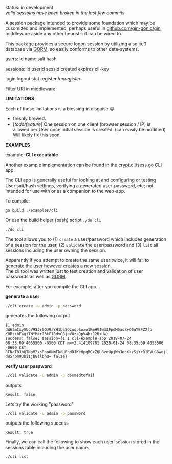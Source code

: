 status: in development  
*valid sessoins have been broken in the last few commits*


A session package intended to provide some foundation which may be cusomized and
implemented, perhaps useful in [github.com/gin-gonic/gin] middleware aside any other heuristic it can be wired to.

This package provides a secure logon session by utilizing a sqlite3 database via [GORM],
so easily conforms to other data-systems.

users: id name salt hash

sessions: id userid sessid created expires cli-key

login logout stat register *!unregister*

Filter URI in middleware

**LIMITATIONS**

Each of these limitations is a blessing in disguise 😁

- freshly brewed.
- [*todo/feature*] One session on one client (browser session / IP) is allowed per User once initial session is created.  (can easily be modified)  
  Will likely fix this soon.


**EXAMPLES**


example: **CLI executable**

Another example implementation can be found in the [crypt.cli/sess.go] CLI app.

The CLI app is generally useful for looking at and configuring or testing User
salt/hash settings, verifying a generated user-password, etc;
not intended for use with or as a companion to the web-app.

To compile:
```bash
go build ./examples/cli
```

Or use the build helper (bash) script `./do cli`

```bash
./do cli
```

The tool allows you to (1) `create` a user/password which includes generation of
a session for the user, (2) `validate` the user/password and (3) `list` all
sessions including the user owning the session.

Apparently if you attempt to create the same user twice, it will fail to generate the user however creates a new session.  
The cli tool was written just to test creation and validation of user passwords as well as [GORM].

For example, after you compile the CLI app...


**generate a user**

```bash
./cli create -u admin -p password
```
generates the following output
```text
{1 admin dW6tmIxySUoV9SJr5OJ9aYH1b35QzuqpSoxo1KmHVIw33FpdM6asZ+Q0uYEFZ2fb K0Bt+bF4qiTNYMkrJ3tF7RdxGBjuV0zsDpV4htJ2B+U=}
success: false; session={1 1 cli-example-app 2019-07-24 08:35:09.4055506 -0500 CDT m=+2.414109701 2020-01-24 08:35:09.4055506 -0600 CST RFNaT0JhQTNpM2xsRno0NmFkeURqdDJKeHpqRGxZQU8veUpjWnJocXkzSjYrR1BVUG8wejQ2QklJbzZ0NThSRA== dW5rbm93bi1jbGllbnQ= false}
```
**verify user password**
```bash
./cli validate -u admin -p doomedtofail
```
outputs
```text
Result: false
```
Lets try the working "password"
```bash
./cli validate -u admin -p password
```
outputs the following success
```text
Result: true
```
Finally, we can call the following to show each user-session stored in the sessions table including the user name.
```bash
./cli list
```

[crypt.cli/sess.go]:            crypt.cli/sess.go
[service-config]:               https://github.com/tfwio/session/blob/2c2adb376cde8c0b31d269f8686df51d0f64eb62/examples/srv/main.go#L14
[crypt-override]:               https://github.com/tfwio/session/blob/7c101cae41533a59124cac9b1664e5deb354b429/crypt.go#L16 "crypt.go OverrideCrypto(…)"
[ClientIP]:                     https://github.com/gin-gonic/gin/blob/f98b339b773105aad77f321d0baaa30475bf875d/context.go#L690
[GORM]:                         https://github.com/jinzhu/gorm
[github.com/gin-gonic/gin]:     https://github.com/gin-gonic/gin
[GORM]:                         https://github.com/jinzhu/gorm
[unsafe-handlers]:              https://github.com/tfwio/session/blob/053b1d9438caa8bac618b7c6a42f9756a518ab82/examples/srv/conf.go#L71
